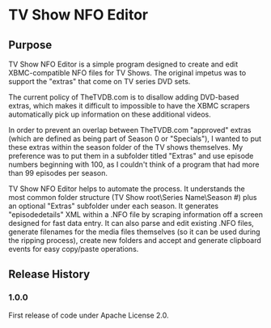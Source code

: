 # TV Show NFO Editor

## Purpose

TV Show NFO Editor is a simple program designed to create and edit XBMC-compatible
NFO files for TV Shows. The original impetus was to support the "extras" that come
on TV series DVD sets.

The current policy of TheTVDB.com is to disallow adding DVD-based extras, which makes
it difficult to impossible to have the XBMC scrapers automatically pick up information
on these additional videos.

In order to prevent an overlap between TheTVDB.com "approved" extras (which are defined 
as being part of Season 0 or "Specials"), I wanted to put these extras within the season
folder of the TV shows themselves. My preference was to put them in a subfolder titled
"Extras" and use episode numbers beginning with 100, as I couldn't think of a program that
had more than 99 episodes per season.

TV Show NFO Editor helps to automate the process. It understands the most common folder 
structure (TV Show root\Series Name\Season #) plus an optional "Extras" subfolder under
each season. It generates "episodedetails" XML within a .NFO file by scraping information
off a screen designed for fast data entry. It can also parse and edit existing .NFO files,
generate filenames for the media files themselves (so it can be used during the ripping
process), create new folders and accept and generate clipboard events for easy copy/paste
operations.

## Release History

### 1.0.0 

First release of code under Apache License 2.0.